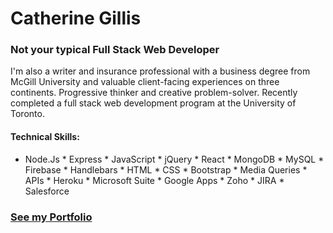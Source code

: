 # Catherine Gillis

### Not your typical Full Stack Web Developer

I'm also a writer and insurance professional with a business degree from McGill University and valuable client-facing experiences on three continents. Progressive thinker and creative problem-solver. Recently completed a full stack web development program at the University of Toronto.

#### Technical Skills:

* Node.Js * Express * JavaScript * jQuery * React * MongoDB * MySQL * Firebase * Handlebars * HTML * CSS * Bootstrap * Media Queries * APIs * Heroku * Microsoft Suite * Google Apps * Zoho * JIRA * Salesforce 

### [See my Portfolio](https://catherinegillis.ca)

